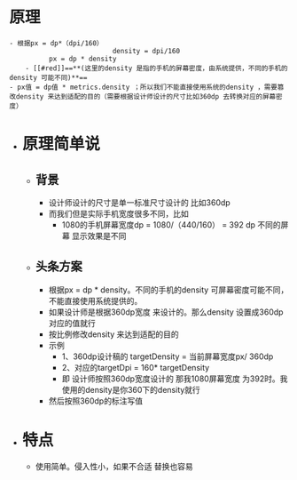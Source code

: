 # 原理
	- 根据px = dp*（dpi/160）
	                          density = dpi/160
	          px = dp * density
		- [[#red]]==**(这里的density 是指的手机的屏幕密度，由系统提供，不同的手机的density 可能不同)**==
	- px值 = dp值 * metrics.density ；所以我们不能直接使用系统的density ，需要篡改density 来达到适配的目的（需要根据设计师设计的尺寸比如360dp 去转换对应的屏幕密度）
- # 原理简单说
	- ## 背景
		- 设计师设计的尺寸是单一标准尺寸设计的   比如360dp
		- 而我们但是实际手机宽度很多不同，比如
			- 1080的手机屏幕宽度dp = 1080/（440/160）
			                                        =  392
			  dp 不同的屏幕 显示效果是不同
	- ## 头条方案
		- 根据px = dp * density。不同的手机的density 可屏幕密度可能不同，不能直接使用系统提供的。
		- 如果设计师是根据360dp宽度 来设计的。那么density 设置成360dp对应的值就行
		- 按比例修改density 来达到适配的目的
		- 示例
			- 1、360dp设计稿的    targetDensity = 当前屏幕宽度px/ 360dp
			- 2、对应的targetDpi = 160* targetDensity
			- 即 设计师按照360dp宽度设计的   那我1080屏幕宽度 为392时。我使用的density是你360下的density就行
		- 然后按照360dp的标注写值
- # 特点
	- 使用简单。侵入性小，如果不合适 替换也容易